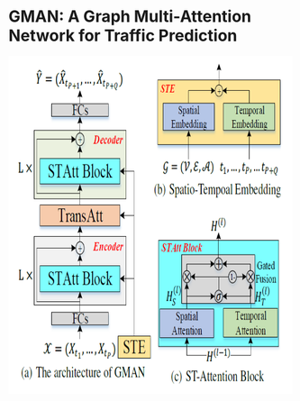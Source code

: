 # GMAN: A Graph Multi-Attention Network for Traffic Prediction

<p align="center">
  <img width="800" height="600" src=./figure/GMAN.png>
</p>


